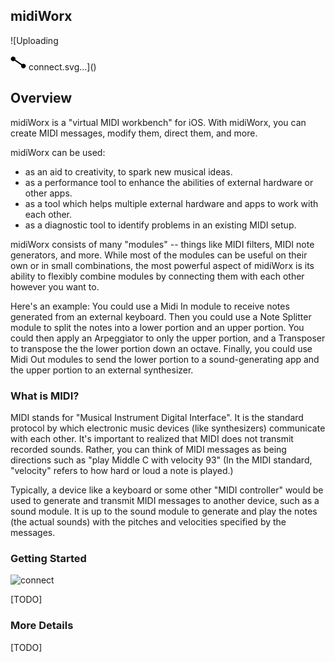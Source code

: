## midiWorx

![Uploading <?xml version="1.0" encoding="UTF-8" standalone="no"?>
<!-- Created with Inkscape (http://www.inkscape.org/) -->

<svg
   width="25"
   height="25"
   version="1.1"
   viewBox="0 0 6.614583 6.614583"
   id="svg838"
   sodipodi:docname="connect.svg"
   inkscape:version="1.1.1 (c3084ef, 2021-09-22)"
   xmlns:inkscape="http://www.inkscape.org/namespaces/inkscape"
   xmlns:sodipodi="http://sodipodi.sourceforge.net/DTD/sodipodi-0.dtd"
   xmlns="http://www.w3.org/2000/svg"
   xmlns:svg="http://www.w3.org/2000/svg">
  <defs
     id="defs842" />
  <sodipodi:namedview
     id="namedview840"
     pagecolor="#ffffff"
     bordercolor="#666666"
     borderopacity="1.0"
     inkscape:pageshadow="2"
     inkscape:pageopacity="0.0"
     inkscape:pagecheckerboard="0"
     inkscape:document-units="mm"
     showgrid="false"
     units="px"
     inkscape:zoom="11.720245"
     inkscape:cx="24.316898"
     inkscape:cy="16.04062"
     inkscape:window-width="1495"
     inkscape:window-height="854"
     inkscape:window-x="544"
     inkscape:window-y="142"
     inkscape:window-maximized="0"
     inkscape:current-layer="svg838"
     inkscape:snap-object-midpoints="true" />
  <circle
     cx="7.2637267"
     cy="0.80464619"
     r="0.95467424"
     id="circle1036"
     transform="rotate(34.977028)"
     style="stroke-width:0.0939085" />
  <circle
     transform="matrix(-0.81938195,-0.57324796,-0.57324796,0.81938195,0,0)"
     cx="-1.9479399"
     cy="0.82342762"
     r="0.95467424"
     id="circle1042"
     style="stroke-width:0.0939085" />
  <path
     d="M 5.4905047,4.8232291 1.2231863,1.8606906"
     fill="none"
     stroke="#000000"
     stroke-linecap="round"
     stroke-width="0.368746"
     id="path1044"
     style="stroke-width:0.557189;stroke-miterlimit:4;stroke-dasharray:none"
     sodipodi:nodetypes="cc" />
</svg>
connect.svg…]()


## Overview

midiWorx is a "virtual MIDI workbench" for iOS. With midiWorx, you can create MIDI messages, modify them, direct them, and more.

midiWorx can be used:
  * as an aid to creativity, to spark new musical ideas.
  * as a performance tool to enhance the abilities of external hardware or other apps.
  * as a tool which helps multiple external hardware and apps to work with each other.
  * as a diagnostic tool to identify problems in an existing MIDI setup.

midiWorx consists of many "modules" -- things like MIDI filters, MIDI note generators, and more. While most of the modules can be useful on their own or in small combinations, the most powerful aspect of midiWorx is its ability to flexibly combine modules by connecting them with each other however you want to.

Here's an example: You could use a Midi In module to receive notes generated from an external keyboard. Then you could use a Note Splitter module to split the notes into a lower portion and an upper portion. You could then apply an Arpeggiator to only the upper portion, and a Transposer to transpose the the lower portion down an octave. Finally, you could use Midi Out modules to send the lower portion to a sound-generating app and the upper portion to an external synthesizer.

### What is MIDI?

MIDI stands for "Musical Instrument Digital Interface". It is the standard protocol by which electronic music devices (like synthesizers) communicate with each other. It's important to realized that MIDI does not transmit recorded sounds. Rather, you can think of MIDI messages as being directions such as "play Middle C with velocity 93" (In the MIDI standard, "velocity" refers to how hard or loud a note is played.)

Typically, a device like a keyboard or some other "MIDI controller" would be used to generate and transmit MIDI messages to another device, such as a sound module. It is up to the sound module to generate and play the notes (the actual sounds) with the pitches and velocities specified by the messages.

### Getting Started

![connect](https://github.com/mikestuller/mikestuller.github.io/assets/97295847/57e32021-6159-4fa6-850d-297e87982fa1)

[TODO]

### More Details

[TODO]
